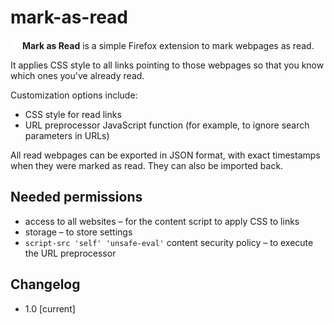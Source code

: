 # mark-as-read

<img src="public/icons/disabled.svg" width="15px" /> **Mark as Read** is a simple Firefox extension to mark webpages as read.

It applies CSS style to all links pointing to those webpages so that you know which ones you've already read.

Customization options include:

- CSS style for read links
- URL preprocessor JavaScript function (for example, to ignore search parameters in URLs)

All read webpages can be exported in JSON format, with exact timestamps when they were marked as read.
They can also be imported back.

## Needed permissions

- access to all websites – for the content script to apply CSS to links
- storage – to store settings
- `script-src 'self' 'unsafe-eval'` content security policy – to execute the URL preprocessor

## Changelog

- 1.0 [current]

